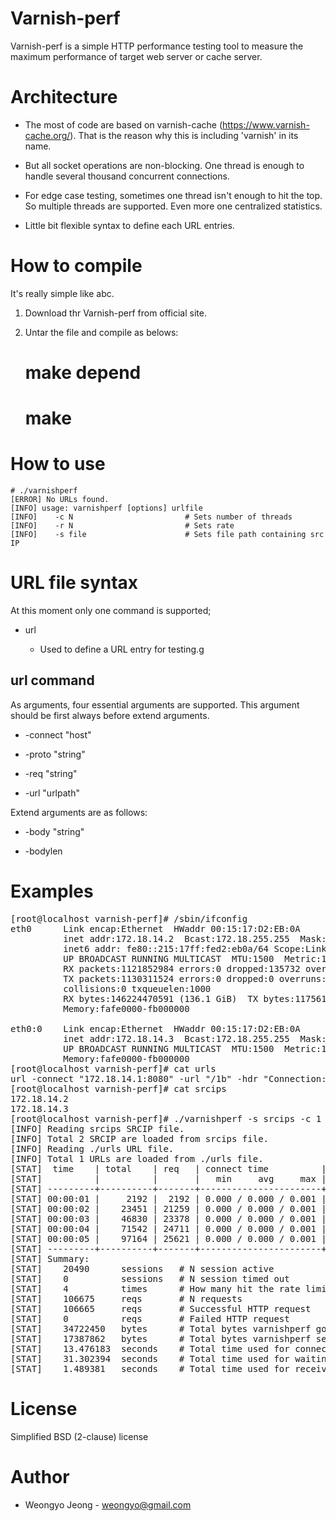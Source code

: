 Varnish-perf
============

Varnish-perf is a simple HTTP performance testing tool to measure the maximum
performance of target web server or cache server.

Architecture
============

* The most of code are based on varnish-cache
  (https://www.varnish-cache.org/).  That is the reason why this is
  including 'varnish' in its name.

* But all socket operations are non-blocking.  One thread is enough to
  handle several thousand concurrent connections.

* For edge case testing, sometimes one thread isn't enough to hit the
  top.  So multiple threads are supported.  Even more one centralized
  statistics.

* Little bit flexible syntax to define each URL entries.

How to compile
==============

It's really simple like abc.

1. Download thr Varnish-perf from official site.
2. Untar the file and compile as belows:

    # make depend
    # make

How to use
==========

    # ./varnishperf
    [ERROR] No URLs found.
    [INFO] usage: varnishperf [options] urlfile
    [INFO]    -c N                         # Sets number of threads
    [INFO]    -r N                         # Sets rate
    [INFO]    -s file                      # Sets file path containing src IP

URL file syntax
===============

At this moment only one command is supported;

* url

  * Used to define a URL entry for testing.g

url command
-----------

As arguments, four essential arguments are supported.  This argument should be
first always before extend arguments.

* -connect "host"
* -proto "string"

* -req "string"

* -url "urlpath"

Extend arguments are as follows:

* -body "string"

* -bodylen <number>

Examples
========

<pre>
[root@localhost varnish-perf]# /sbin/ifconfig
eth0      Link encap:Ethernet  HWaddr 00:15:17:D2:EB:0A  
          inet addr:172.18.14.2  Bcast:172.18.255.255  Mask:255.255.0.0
          inet6 addr: fe80::215:17ff:fed2:eb0a/64 Scope:Link
          UP BROADCAST RUNNING MULTICAST  MTU:1500  Metric:1
          RX packets:1121852984 errors:0 dropped:135732 overruns:0 frame:0
          TX packets:1130311524 errors:0 dropped:0 overruns:0 carrier:0
          collisions:0 txqueuelen:1000 
          RX bytes:146224470591 (136.1 GiB)  TX bytes:117561365260 (109.4 GiB)
          Memory:fafe0000-fb000000 

eth0:0    Link encap:Ethernet  HWaddr 00:15:17:D2:EB:0A  
          inet addr:172.18.14.3  Bcast:172.18.255.255  Mask:255.255.0.0
          UP BROADCAST RUNNING MULTICAST  MTU:1500  Metric:1
          Memory:fafe0000-fb000000 
[root@localhost varnish-perf]# cat urls 
url -connect "172.18.14.1:8080" -url "/1b" -hdr "Connection: close"
[root@localhost varnish-perf]# cat srcips 
172.18.14.2
172.18.14.3
[root@localhost varnish-perf]# ./varnishperf -s srcips -c 1 -r 30000 ./urls
[INFO] Reading srcips SRCIP file.
[INFO] Total 2 SRCIP are loaded from srcips file.
[INFO] Reading ./urls URL file.
[INFO] Total 1 URLs are loaded from ./urls file.
[STAT]  time    | total    | req   | connect time          | first byte time       | body time             | tx         | tx    | rx         | rx    | errors
[STAT]          |          |       |   min     avg     max |   min     avg     max |   min     avg     max |            |       |            |       |
[STAT] ---------+----------+-------+-----------------------+-----------------------+-----------------------+------------+-------+------------+-------+-------....
[STAT] 00:00:01 |     2192 |  2192 | 0.000 / 0.000 / 0.001 | 0.000 / 0.000 / 0.001 | 0.000 / 0.000 / 0.001 |     356644 |  348K |     709150 |  692K | 0
[STAT] 00:00:02 |    23451 | 21259 | 0.000 / 0.000 / 0.001 | 0.000 / 0.000 / 0.002 | 0.000 / 0.000 / 0.000 |    3465217 |  3,3M |    6909825 |  6,6M | 0
[STAT] 00:00:03 |    46830 | 23378 | 0.000 / 0.000 / 0.001 | 0.000 / 0.000 / 0.002 | 0.000 / 0.000 / 0.000 |    3810777 |  3,6M |    7598175 |  7,3M | 0
[STAT] 00:00:04 |    71542 | 24711 | 0.000 / 0.000 / 0.001 | 0.000 / 0.000 / 0.001 | 0.000 / 0.000 / 0.000 |    4027567 |  3,9M |    8048359 |  7,7M | 0
[STAT] 00:00:05 |    97164 | 25621 | 0.000 / 0.000 / 0.001 | 0.000 / 0.000 / 0.004 | 0.000 / 0.000 / 0.000 |    4176386 |    4M |    8354076 |    8M | 0
[STAT] ---------+----------+-------+-----------------------+-----------------------+-----------------------+------------+-------+------------+-------+-------....
[STAT] Summary:
[STAT]    20490      sessions   # N session active
[STAT]    0          sessions   # N session timed out
[STAT]    4          times      # How many hit the rate limit
[STAT]    106675     reqs       # N requests
[STAT]    106665     reqs       # Successful HTTP request
[STAT]    0          reqs       # Failed HTTP request
[STAT]    34722450   bytes      # Total bytes varnishperf got
[STAT]    17387862   bytes      # Total bytes varnishperf send
[STAT]    13.476183  seconds    # Total time used for connect(2)
[STAT]    31.302394  seconds    # Total time used for waiting the first byte after sending HTTP request
[STAT]    1.489381   seconds    # Total time used for receiving the body
</pre>

License
=======

Simplified BSD (2-clause) license

Author
======

* Weongyo Jeong - weongyo@gmail.com

